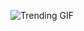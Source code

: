 ![Trending GIF](https://media4.giphy.com/media/MT5UUV1d4CXE2A37Dg/giphy.gif?cid=8bb217722t5w1ftc3js8yz7rk4lp3n01vunf4fhuo5iaf5hj&ep=v1_gifs_search&rid=giphy.gif&ct=g)
